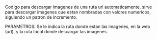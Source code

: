 Codigo para descargar imagenes de una ruta url automaticamente, sirve para descargar imagenes que estan nombradas con valores numericos, siguiendo un patron de incremento.

PARAMETROS:
Se le indica la ruta donde estan las imagenes, en la web (url), y la ruta local donde descargar las imagenes.

